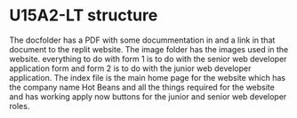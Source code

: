 # U15A2-LT structure
The docfolder has a PDF with some docummentation in and a link in that document to the replit website. 
The image folder has the images used in the website.
everything to do with form 1 is to do with the senior web developer application form and form 2 is to do with the junior web developer application. 
The index file is the main home page for the website which has the company name Hot Beans and all the things required for the website and has working apply now buttons for the junior and senior web developer roles.
